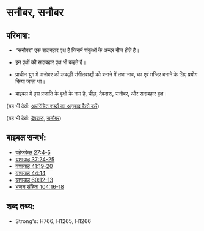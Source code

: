 # सनौबर, सनौबर #

## परिभाषा: ##

* “सनौबर” एक सदाबहार वृक्ष है जिसमें शंकुओं के अन्दर बीज होते है। 

* इन वृक्षों की सदाबहार वृक्ष भी कहते हैं।
* प्राचीन युग में सनोवर की लकड़ी संगीतवाद्यों को बनाने में तथा नाव, घर एवं मन्दिर बनाने के लिए प्रयोग किया जाता था।
* बाइबल में इस प्रजाति के वृक्षों के नाम है, चीड़, देवदारू, सनौबर, और सदाबहार वृक्ष।

(यह भी देखें: [अपरिचित शब्दों का अनुवाद कैसे करे](rc://hi/ta/man/translate/translate-unknown))

(यह भी देखें: [देवदारु](../other/cedar.md), [सनौबर](../other/cypress.md))

## बाइबल सन्दर्भ: ##

* [यहेजकेल 27:4-5](rc://hi/tn/help/ezk/27/04)
* [यशायाह 37:24-25](rc://hi/tn/help/isa/37/24)
* [यशायाह 41:19-20](rc://hi/tn/help/isa/41/19)
* [यशायाह 44:14](rc://hi/tn/help/isa/44/14)
* [यशायाह 60:12-13](rc://hi/tn/help/isa/60/12)
* [भजन संहिता 104:16-18](rc://hi/tn/help/psa/104/016)

## शब्द तथ्य: ##

* Strong's: H766, H1265, H1266
